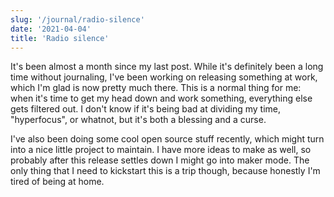 ```yaml
---
slug: '/journal/radio-silence'
date: '2021-04-04'
title: 'Radio silence'
---
```


It's been almost a month since my last post. While it's definitely been a long time without journaling, I've been working on releasing something at work, which I'm glad is now pretty much there. This is a normal thing for me: when it's time to get my head down and work something, everything else gets filtered out. I don't know if it's being bad at dividing my time, "hyperfocus", or whatnot, but it's both a blessing and a curse.

I've also been doing some cool open source stuff recently, which might turn into a nice little project to maintain. I have more ideas to make as well, so probably after this release settles down I might go into maker mode. The only thing that I need to kickstart this is a trip though, because honestly I'm tired of being at home.
